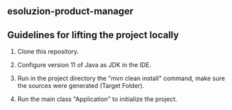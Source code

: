 ## esoluzion-product-manager

## Guidelines for lifting the project locally

1. Clone this repository.

2. Configure version 11 of Java as JDK in the IDE.

3. Run in the project directory the "mvn clean install" command, make sure the sources were generated (Target Folder).

4. Run the main class "Application" to initialize the project.
